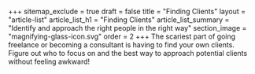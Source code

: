 +++
sitemap_exclude = true
draft = false
title = "Finding Clients"
layout = "article-list"
article_list_h1 = "Finding Clients"
article_list_summary = "Identify and approach the right people in the right way"
section_image = "magnifying-glass-icon.svg"
order = 2
+++
The scariest part of going freelance or becoming a consultant is having to find your own clients. Figure out who to focus on and the best way to approach potential clients without feeling awkward!